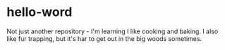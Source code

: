 # hello-word
Not just another repository - I'm learning
I like cooking and baking. I also like fur trapping, but it's har to get out in the big woods sometimes.
